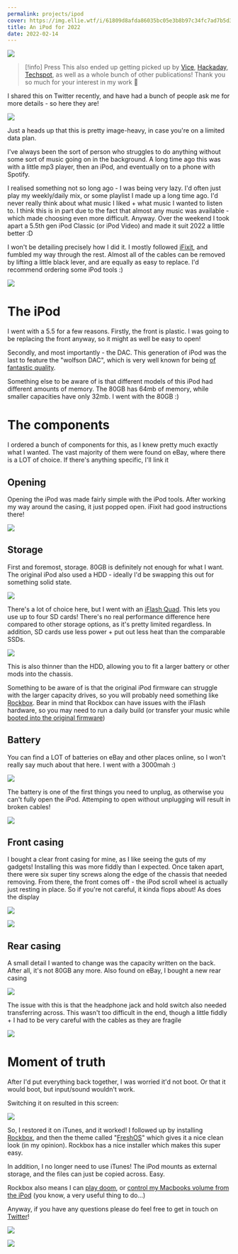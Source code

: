 ```yaml
---
permalink: projects/ipod
cover: https://img.ellie.wtf/i/61809d8afda86035bc05e3b8b97c34fc7ad7b5d3f41978d1a1f38d0b1d2aa45f.jpg
title: An iPod for 2022
date: 2022-02-14
---
```

![](https://img.ellie.wtf/i/61809d8afda86035bc05e3b8b97c34fc7ad7b5d3f41978d1a1f38d0b1d2aa45f.jpg)

> [!info] Press
> This also ended up getting picked up by [Vice](https://www.vice.com/en/article/qjbexd/a-software-engineer-upgraded-an-old-ipod-for-2022?ref=ellie.wtf), [Hackaday](https://hackaday.com/2022/02/16/classic-ipods-are-super-upgradeable-in-2022/?ref=ellie.wtf), [Techspot](https://www.techspot.com/community/topics/breathing-new-life-into-an-old-ipod-with-a-few-thoughtful-upgrades.273895/?ref=ellie.wtf), as well as a whole  bunch of other publications! Thank you so much for your interest in my work 💖

I shared this on Twitter recently, and have had a bunch of people ask me for more details - so here they are!

![](https://twitter.com/ellie_huxtable/status/1492989732002877443)

Just a heads up that this is pretty image-heavy, in case you're on a limited data plan.

I've always been the sort of person who struggles to do anything without some sort of music going on in the background. A long time ago this was with a little mp3 player, then an iPod, and eventually on to a phone with Spotify.

I realised something not so long ago - I was being very lazy. I'd often just play my weekly/daily mix, or some playlist I made up a long time ago. I'd never really think about what music I liked + what music I wanted to listen to. I think this is in part due to the fact that almost any music was available - which made choosing even more difficult.
Anyway. Over the weekend I took apart a 5.5th gen iPod Classic (or iPod Video) and made it suit 2022 a little better :D

I won't be detailing precisely how I did it. I mostly followed [iFixit](https://www.ifixit.com/Device/iPod_5th_Generation_%28Video%29?ref=ellie.wtf), and fumbled my way through the rest. Almost all of the cables can be removed by lifting a little black lever, and are equally as easy to replace. I'd recommend ordering some iPod tools :)

![](https://img.ellie.wtf/i/7132cb66d39602d2741da6ade98d86c01a16c8e6dcc33c26387145da711afeef.jpg)

# The iPod

I went with a 5.5 for a few reasons. Firstly, the front is plastic. I was going to be replacing the front anyway, so it might as well be easy to open!

Secondly, and most importantly - the DAC. This generation of iPod was the last to feature the "wolfson DAC", which is very well known for being [of fantastic quality](https://www.macintoshhowto.com/ipod/which-ipod-has-the-best-audio-quality.html/2?ref=ellie.wtf).

Something else to be aware of is that different models of this iPod had different amounts of memory. The 80GB has 64mb of memory, while smaller capacities have only 32mb. I went with the 80GB :)

# The components

I ordered a bunch of components for this, as I knew pretty much exactly what I wanted. The vast majority of them were found on eBay, where there is a LOT of choice. If there's anything specific, I'll link it

## Opening

Opening the iPod was made fairly simple with the iPod tools. After working my way around the casing, it just popped open. iFixit had good instructions there!

![](https://img.ellie.wtf/i/172fbb1d32d2f1d61f483813e01d11105bb78aa293487dd841a68e604b822cdd.jpg)
## Storage

First and foremost, storage. 80GB is definitely not enough for what I want. The original iPod also used a HDD - ideally I'd be swapping this out for something solid state.

![](https://img.ellie.wtf/i/fafb72c71690e71291140105db0fb7ae5c7e56c1c270874f758386766b53ce91.jpg)

There's a lot of choice here, but I went with an [iFlash Quad](https://www.iflash.xyz/store/iflash-quad/?ref=ellie.wtf). This lets you use up to four SD cards! There's no real performance difference here compared to other storage options, as it's pretty limited regardless. In addition, SD cards use less power + put out less heat than the comparable SSDs.

![](https://img.ellie.wtf/i/c458772fca92497b4d10740748a36abc645066a2c7b629a45ed015615d67a346.jpg)

This is also thinner than the HDD, allowing you to fit a larger battery or other mods into the chassis.

Something to be aware of is that the original iPod firmware can struggle with the larger capacity drives, so you will probably need something like [Rockbox](https://www.rockbox.org/?ref=ellie.wtf). Bear in mind that Rockbox can have issues with the iFlash hardware, so you may need to run a daily build (or transfer your music while [booted into the original firmware](https://www.rockbox.org/wiki/Main/IpodFAQ?ref=ellie.wtf#How_do_I_start_the_original_Apple_Firmware_63))

## Battery

You can find a LOT of batteries on eBay and other places online, so I won't really say much about that here. I went with a 3000mah :)

![](https://img.ellie.wtf/i/84deb9a76972e7ed15e62bb68e1fc5a1abe97772cc4ac0df8ec1af0b93ec5b68.jpg)

The battery is one of the first things you need to unplug, as otherwise you can't fully open the iPod. Attemping to open without unplugging will result in broken cables!

![](https://img.ellie.wtf/i/ee10948f7ed2584413cab577d197714348f863788c64563d76dc7868911de399.jpg)
## Front casing

I bought a clear front casing for mine, as I like seeing the guts of my gadgets! Installing this was more fiddly than I expected. Once taken apart, there were six super tiny screws along the edge of the chassis that needed removing. From there, the front comes off - the iPod scroll wheel is actually just resting in place. So if you're not careful, it kinda flops about! As does the display

![](https://img.ellie.wtf/i/6c11cb0c1adf8ec0e92c8156e8be54590ac41f94a53acc87c4a642c2625d8532.jpg)

![](https://img.ellie.wtf/i/ceeaee98f04689b6fca27e2604b98663ddc8e37ffff7e4026757fbcb41e6d7b5.jpg)
## Rear casing
A small detail I wanted to change was the capacity written on the back. After all, it's not 80GB any more. Also found on eBay, I bought a new rear casing

![](https://img.ellie.wtf/i/5d07e9739788d56cb152f76c3c9b8783c05fe78373c956a144e85e1d3dbd9372.jpg)


The issue with this is that the headphone jack and hold switch also needed transferring across. This wasn't too difficult in the end, though a little fiddly + I had to be very careful with the cables as they are fragile

![](https://img.ellie.wtf/i/13f82968923a66a81656f04e8c15ef4cc7301faecf87a0d1c14662b5c49db6d8.jpg)

# Moment of truth
After I'd put everything back together, I was worried it'd not boot. Or that it would boot, but input/sound wouldn't work.

Switching it on resulted in this screen:

![](https://img.ellie.wtf/i/4f791d0ca385899285662c639fb68d20d04ee4e7a4f3c835e9ff06f183081fd9.jpg)


So, I restored it on iTunes, and it worked! I followed up by installing [Rockbox](https://rockbox.org/?ref=ellie.wtf), and then the theme called "[FreshOS](https://forums.rockbox.org/index.php?topic=53574.0&ref=ellie.wtf)" which gives it a nice clean look (in my opinion). Rockbox has a nice installer which makes this super easy.

In addition, I no longer need to use iTunes! The iPod mounts as external storage, and the files can just be copied across. Easy.

Rockbox also means I can [play doom](https://twitter.com/ellie_huxtable/status/1493172771790245890?s=20&t=C9L2RYcRdfT7aPmvmQqJmw&ref=ellie.wtf), or [control my Macbooks volume from the iPod](https://twitter.com/ellie_huxtable/status/1492989855101509634?s=20&t=C9L2RYcRdfT7aPmvmQqJmw&ref=ellie.wtf) (you know, a very useful thing to do...)

Anyway, if you have any questions please do feel free to get in touch on [Twitter](https://twitter.com/ellie_huxtable?ref=ellie.wtf)!

![](https://img.ellie.wtf/i/16f835dd148da5bc8b43df6eded00dcd58aa1f5437d4397dc6999b8dfd1507b7.jpg)

![](https://img.ellie.wtf/i/108be2390b667272528efd7a917886ab99d309d10ee33ebdf2eeb6ecd039b4be.jpg)
